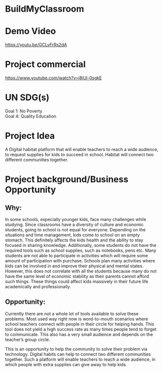 # BuildMyClassroom


# Demo Video
https://youtu.be/GCLvFrRs2dA
# Project commercial
https://www.youtube.com/watch?v=j8jUl-0sgkE 


# UN SDG(s)

Goal 1: No Poverty <br>
Goal 4: Quality Education 

# Project Idea

A Digital habitat platform that will enable teachers to reach a wide audience, to request supplies for kids to succeed in school. Habitat will connect two different communities together. 

# Project background/Business Opportunity

## Why:

In some schools, especially younger kids, face many challenges while studying. Since classrooms have a diversity of culture and economic students, going to school is not equal for everyone. Depending on the situations and time management, kids come to school on an empty stomach. This definitely affects the kids health and the ability to stay focused in sharing knowledge. Additionally, some students do not have the required tools such as school supplies, such as notebooks, pens etc. Many students are not able to participate in activities which will require some amount of participation with purchase. Schools plan many activities where kids can be involved in and improve their physical and mental states. However, this does not correlate with all the students because many do not have the same level of economic stability as their parents cannot afford such things. These things could affect kids massively in their future life academically and professionally. 

## Opportunity: 

Currently there are not a whole lot of tools available to solve these problems. Most used way right now is word-to-mouth scenarios where school teachers connect with people in their circle for helping hands. This tool does not yield a high success rate as many times people tend to forget to communicate. This also has a very small audience and depends on the teacher’s group circle.

This is an opportunity to help the community to solve their problem via technology. Digital habits can help to connect two different communities together. Such a platform will enable teachers to reach a wide audience, in which people with extra supplies can give away to help kids.




